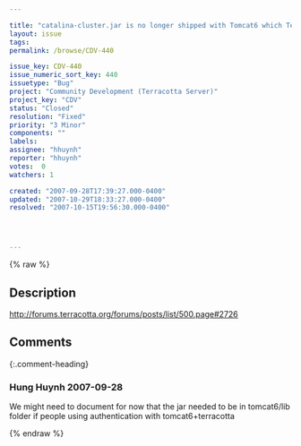 ```yaml
---

title: "catalina-cluster.jar is no longer shipped with Tomcat6 which Terracotta uses for authentication"
layout: issue
tags: 
permalink: /browse/CDV-440

issue_key: CDV-440
issue_numeric_sort_key: 440
issuetype: "Bug"
project: "Community Development (Terracotta Server)"
project_key: "CDV"
status: "Closed"
resolution: "Fixed"
priority: "3 Minor"
components: ""
labels: 
assignee: "hhuynh"
reporter: "hhuynh"
votes:  0
watchers: 1

created: "2007-09-28T17:39:27.000-0400"
updated: "2007-10-29T18:33:27.000-0400"
resolved: "2007-10-15T19:56:30.000-0400"




---
```


{% raw %}

## Description

<div markdown="1" class="description">

http://forums.terracotta.org/forums/posts/list/500.page#2726

</div>

## Comments


{:.comment-heading}
### **Hung Huynh** <span class="date">2007-09-28</span>

<div markdown="1" class="comment">

We might need to document for now that the jar needed to be in tomcat6/lib folder if people using authentication with tomcat6+terracotta

</div>



{% endraw %}
